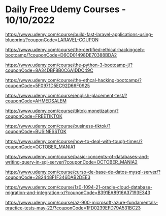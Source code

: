 # Daily Free Udemy Courses - 10/10/2022

https://www.udemy.com/course/build-fast-laravel-applications-using-blueprint/?couponCode=LARAVEL-COUPON
https://www.udemy.com/course/the-certified-ethical-hackingceh-bootcamp/?couponCode=D6CD01498DE70388BDA2
https://www.udemy.com/course/the-python-3-bootcamp-j/?couponCode=8A34DBF8B0C6A1DDC49C
https://www.udemy.com/course/the-ethcal-hacking-bootcamp/?couponCode=5F0971D5EC92D66F0925
https://www.udemy.com/course/english-placement-test/?couponCode=AHMEDSALEM
https://www.udemy.com/course/tiktok-monetization/?couponCode=FREETIKTOK
https://www.udemy.com/course/business-tiktok/?couponCode=BUSINESSTOK
https://www.udemy.com/course/how-to-deal-with-tough-times/?couponCode=OCTOBER_MANIA1
https://www.udemy.com/course/basic-concepts-of-databases-and-writing-query-in-sql-server/?couponCode=OCTOBER_MANIA2
https://www.udemy.com/course/curso-de-base-de-datos-mysql-server/?couponCode=282448F1F346DAB2DEE3
https://www.udemy.com/course/1z0-1094-21-oracle-cloud-database-migration-and-integration-x/?couponCode=B391EA8916A37193E343
https://www.udemy.com/course/az-900-microsoft-azure-fundamentals-practice-tests-may-22/?couponCode=1FD0239EFD79A531BC23
